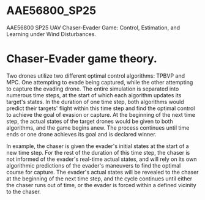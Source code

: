 # AAE56800_SP25
AAE56800 SP25 UAV Chaser-Evader Game: Control, Estimation, and Learning under Wind Disturbances.

# Chaser-Evader game theory. 
Two drones utilize two different optimal control algorithms: TPBVP and MPC. 
One attempting to evade being captured, while the other attempting to capture the evading drone. 
The entire simulation is separated into numerous time steps, at the start of which each algorithm updates its target's states. 
In the duration of one time step, both algorithms would predict their targets' flight within this time step and find the optimal control to achieve the goal of evasion or capture. 
At the beginning of the next time step, the actual states of the target drones would be given to both algorithms, and the game begins anew. 
The process continues until time ends or one drone achieves its goal and is declared winner. 

In example, the chaser is given the evader's initial states at the start of a new time step. 
For the rest of the duration of this time step, the chaser is not informed of the evader's real-time actual states, and will rely on its own algorithmic predictions of the evader's maneuvers to find the optimal course for capture. 
The evader's actual states will be revealed to the chaser at the beginning of the next time step, and the cycle continues until either the chaser runs out of time, or the evader is forced within a defined vicinity to the chaser. 
